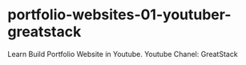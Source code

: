 # portfolio-websites-01-youtuber-greatstack
Learn Build Portfolio Website in Youtube. Youtube Chanel: GreatStack
